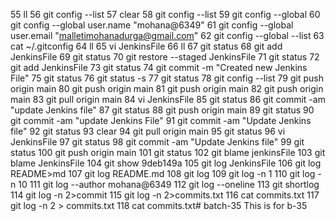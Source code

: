  55  ll
   56  git config --list
   57  clear
   58  git config --list
   59  git config --global
   60  git config --global user.name "mohana@6349"
   61  git config --global user.email "malletimohanadurga@gmail.com"
   62  git config --global --list
   63  cat ~/.gitconfig
   64  ll
   65  vi JenkinsFile
   66  ll
   67  git status
   68  git add JenkinsFile
   69  git status
   70  git restore --staged JenkinsFile
   71  git status
   72  git add JenkinsFile
   73  git status
   74  git commit -m "Created new Jenkins File"
   75  git status
   76  git status -s
   77  git status
   78  git config --list
   79  git push origin main
   80  git push origin main
   81  git push origin main
   82  git push origin main
   83  git pull origin main
   84   vi JenkinsFile
   85  git status
   86  git commit -am "update Jenkins file"
   87  git status
   88   git push origin main
   89  git status
   90  git commit -am "update Jenkins File"
   91  git commit -am "Update Jenkins file"
   92  git status
   93  clear
   94  git pull origin main
   95  git status
   96  vi JenkinsFile
   97  git status
   98  git commit -am "Update Jenkins file"
   99  git status
  100  git push origin main
  101  git status
  102   git blame jenkinsFile
  103  git blame JenkinsFile
  104  git show 9deb149a
  105  git log JenkinsFile
  106  git log README>md
  107  git log README.md
  108  git log
  109  git log -n 1
  110  git log -n 10
  111  git log --author mohana@6349
  112  git log --oneline
  113  git shortlog
  114  git log -n 2>commit
  115  git log -n 2>commits.txt
  116  cat commits.txt
  117  git log -n 2 > commits.txt
  118  cat commits.txt# batch-35
This is for b-35
